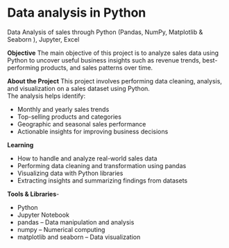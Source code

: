 # Data analysis in Python
Data Analysis of sales through Python (Pandas, NumPy, Matplotlib &amp; Seaborn ), Jupyter, Excel 

**Objective**
The main objective of this project is to analyze sales data using Python to uncover useful business insights such as revenue trends, best-performing products, and sales patterns over time.

**About the Project**
This project involves performing data cleaning, analysis, and visualization on a sales dataset using Python.  
The analysis helps identify:
- Monthly and yearly sales trends  
- Top-selling products and categories  
- Geographic and seasonal sales performance  
- Actionable insights for improving business decisions

**Learning**
- How to handle and analyze real-world sales data  
- Performing data cleaning and transformation using pandas  
- Visualizing data with Python libraries  
- Extracting insights and summarizing findings from datasets

**Tools & Libraries**- 
- Python
- Jupyter Notebook  
- pandas – Data manipulation and analysis  
- numpy – Numerical computing  
- matplotlib and seaborn – Data visualization  
